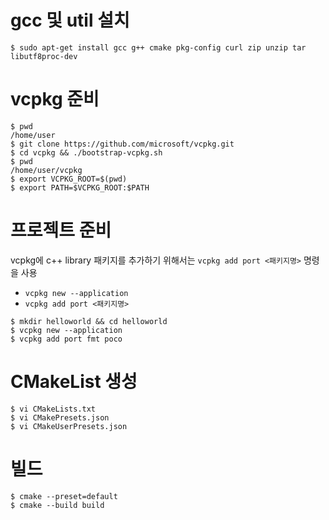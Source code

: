 # gcc 및 util 설치
```
$ sudo apt-get install gcc g++ cmake pkg-config curl zip unzip tar libutf8proc-dev  
```

# vcpkg 준비
```
$ pwd 
/home/user
$ git clone https://github.com/microsoft/vcpkg.git
$ cd vcpkg && ./bootstrap-vcpkg.sh
$ pwd 
/home/user/vcpkg
$ export VCPKG_ROOT=$(pwd)
$ export PATH=$VCPKG_ROOT:$PATH
```

# 프로젝트 준비
vcpkg에 c++ library 패키지를 추가하기 위해서는 `vcpkg add port <패키지명>` 명령을 사용
* `vcpkg new --application`
* `vcpkg add port <패키지명>`
```
$ mkdir helloworld && cd helloworld
$ vcpkg new --application
$ vcpkg add port fmt poco
```

# CMakeList 생성
```
$ vi CMakeLists.txt
$ vi CMakePresets.json
$ vi CMakeUserPresets.json
```

# 빌드
```
$ cmake --preset=default
$ cmake --build build
```
